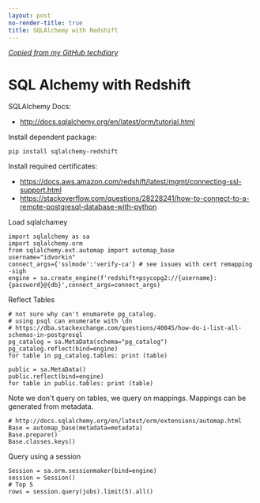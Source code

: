 ```yaml
---
layout: post
no-render-title: true
title: SQLAlchemy with Redshift
---
```


_[Copied from my GitHub techdiary](https://github.com/idvorkin/techdiary/blob/master/sqlalchemy-redshift.md)_

# SQL Alchemy with Redshift

SQLAlchemy Docs:

- http://docs.sqlalchemy.org/en/latest/orm/tutorial.html

Install dependent package:

    pip install sqlalchemy-redshift

Install required certificates:

- https://docs.aws.amazon.com/redshift/latest/mgmt/connecting-ssl-support.html
- https://stackoverflow.com/questions/28228241/how-to-connect-to-a-remote-postgresql-database-with-python

Load sqlalchamey

    import sqlalchemy as sa
    import sqlalchemy.orm
    from sqlalchemy.ext.automap import automap_base
    username="idvorkin"
    connect_args={'sslmode':'verify-ca'} # see issues with cert remapping -sigh
    engine = sa.create_engine(f'redshift+psycopg2://{username}:{password}@{db}',connect_args=connect_args)

Reflect Tables

    # not sure why can't enumarete pg_catalog.
    # using psql can enumerate with \dn
    # https://dba.stackexchange.com/questions/40045/how-do-i-list-all-schemas-in-postgresql
    pg_catalog = sa.MetaData(schema="pg_catalog")
    pg_catalog.reflect(bind=engine)
    for table in pg_catalog.tables: print (table)

    public = sa.MetaData()
    public.reflect(bind=engine)
    for table in public.tables: print (table)

Note we don't query on tables, we query on mappings. Mappings can be generated from metadata.

    # http://docs.sqlalchemy.org/en/latest/orm/extensions/automap.html
    Base = automap_base(metadata=metadata)
    Base.prepare()
    Base.classes.keys()

Query using a session

    Session = sa.orm.sessionmaker(bind=engine)
    session = Session()
    # Top 5
    rows = session.query(jobs).limit(5).all()
